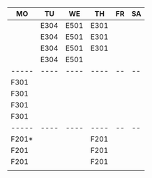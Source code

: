 |MO   |TU  |WE  |TH  |FR|SA|
|-----|----|----|----|--|--|
|     |E304|E501|E301|  |  |
|     |E304|E501|E301|  |  |
|     |E304|E501|E301|  |  |
|     |E304|E501|    |  |  |
|-----|----|----|----|--|--|
|F301 |    |    |    |  |  |
|F301 |    |    |    |  |  |
|F301 |    |    |    |  |  |
|F301 |    |    |    |  |  |
|-----|----|----|----|--|--|
|F201*|    |    |F201|  |  |
|F201 |    |    |F201|  |  |
|F201 |    |    |F201|  |  |
|     |    |    |    |  |  |
